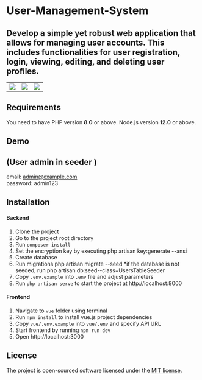 # User-Management-System
## Develop a simple yet robust web application that allows for managing user accounts. This includes functionalities for user registration, login, viewing, editing, and deleting user profiles.


<table>
    <tr>
        <td>
            <a href="https://laravel.com"><img src="https://i.imgur.com/pBNT1yy.png" /></a>
        </td>
        <td>
            <a href="https://vuejs.org/"><img src="https://i.imgur.com/BxQe48y.png" /></a>
        </td>
        <td>
            <img src="https://i.imgur.com/Kp5kTUp.png" />
        </td>
    </tr>
</table> 


## Requirements
You need to have PHP version **8.0** or above. Node.js version **12.0** or above.

## Demo
## (User admin in seeder  )
email:     admin@example.com  
password:  admin123


## Installation

#### Backend
1. Clone the project
2. Go to the project root directory
3. Run `composer install`
4. Set the encryption key by executing php artisan key:generate --ansi
5. Create database
6. Run migrations php artisan migrate --seed 
   *if the database is not seeded, run 
   php artisan db:seed--class=UsersTableSeeder   
7. Copy `.env.example` into `.env` file and adjust parameters
8. Run `php artisan serve` to start the project at http://localhost:8000

#### Frontend
1. Navigate to `vue` folder using terminal
2. Run `npm install` to install vue.js project dependencies
3. Copy `vue/.env.example` into `vue/.env` and specify API URL
4. Start frontend by running `npm run dev`
5. Open http://localhost:3000


## License

The project is open-sourced software licensed under the [MIT license](https://opensource.org/licenses/MIT).
